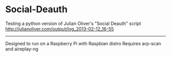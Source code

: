 # Social-Deauth


Testing a python version of Julian Oliver's "Social Deauth" script
http://julianoliver.com/output/log_2013-02-12_16-55
***
Designed to run on a Raspberry Pi with Raspbian distro
Requires arp-scan and aireplay-ng
